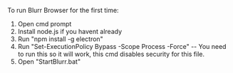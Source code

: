 To run Blurr Browser for the first time:
1. Open cmd prompt
2. Install node.js if you havent already
3. Run "npm install -g electron"
4. Run "Set-ExecutionPolicy Bypass -Scope Process -Force" -- You need to run this so it will work, this cmd disables security for this file.
5. Open "StartBlurr.bat"

